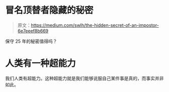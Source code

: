 # 冒名顶替者隐藏的秘密

> 原文：<https://medium.com/swlh/the-hidden-secret-of-an-impostor-6e7eeef8b669>

保守 25 年的秘密值得吗？

# 人类有一种超能力

我们人类有超能力。这种超能力就是我们能够说服自己某件事是真的，而事实并非如此。